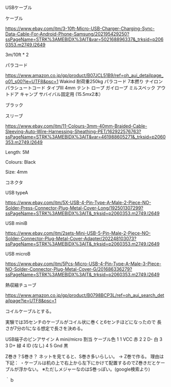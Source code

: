 USBケーブル



ケーブル

https://www.ebay.com/itm/3-10ft-Micro-USB-Charger-Charging-Sync-Data-Cable-For-Android-Phone-Samsung/202195429250?ssPageName=STRK%3AMEBIDX%3AIT&var=502168896337&_trksid=p2060353.m2749.l2649

3m/10ft * 2


パラコード

https://www.amazon.co.jp/gp/product/B07JCL51B9/ref=oh_aui_detailpage_o01_s00?ie=UTF8&psc=1
Wakind 耐荷重250kg パラコード 7本撚り ナイロンパラシュートコード タイプIII 4mm テント ロープ ガイロープ ミルスペック アウトドア キャンプ サバイバル固定用 (15.5mx2本）

ブラック


スリーブ

https://www.ebay.com/itm/11-Colours-3mm-40mm-Braided-Cable-Sleeving-Auto-Wire-Harnessing-Sheathing-PET/162922576763?ssPageName=STRK%3AMEBIDX%3AIT&var=461988605271&_trksid=p2060353.m2749.l2649

Length: 5M

Colours: Black

Size: 4mm


コネクタ

USB typeA

https://www.ebay.com/itm/5X-USB-4-Pin-Type-A-Male-2-Piece-NO-Solder-Press-Connector-Plug-Metal-Cover-Long/192501307299?ssPageName=STRK%3AMEBIDX%3AIT&_trksid=p2060353.m2749.l2649

USB miniB

https://www.ebay.com/itm/2sets-Mini-USB-5-Pin-Male-2-Piece-NO-Solder-Connector-Plug-Metal-Cover-Adapter/202248103073?ssPageName=STRK%3AMEBIDX%3AIT&_trksid=p2060353.m2749.l2649

USB microB

https://www.ebay.com/itm/5Pcs-Micro-USB-4-Pin-Type-A-Male-3-Piece-NO-Solder-Connector-Plug-Metal-Cover-G/201686336279?ssPageName=STRK%3AMEBIDX%3AIT&_trksid=p2060353.m2749.l2649




熱収縮チューブ

https://www.amazon.co.jp/gp/product/B0798BCP3L/ref=oh_aui_search_detailpage?ie=UTF8&psc=1





コイルケーブルとする。

実験では35センチのケーブルがコイル状に巻くと6センチほどになったので
長さが7分の1になる想定で長さを決める。


USB端子のピンアサイン
A mini/micro  割当  ケーブル色
1 1 VCC 赤
2 2 D-  白
3 3 D+  緑
  4 ID  (なし)
4 5 Gnd 黒


Z巻き？S巻き？
ネットを見てると、S巻き多いらしい。
→
Z巻で作る。
理由は下記：
・ケーブルは机の上で右上から左下にかけて配置するのでZ巻きだとケーブルが浮かない。
※ただしメジャーなのはS巻っぽい。(google検索より)


｀ｂ

